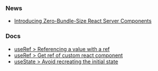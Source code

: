 ### News

- [Introducing Zero-Bundle-Size React Server Components](https://react.dev/blog/2020/12/21/data-fetching-with-react-server-components)

### Docs

- [useRef > Referencing a value with a ref](https://react.dev/reference/react/useRef#referencing-a-value-with-a-ref)
- [useRef > Get ref of custom react component](https://react.dev/reference/react/useRef#i-cant-get-a-ref-to-a-custom-component)
- [useState > Avoid recreating the initial state](https://react.dev/reference/react/useState#avoiding-recreating-the-initial-state)
